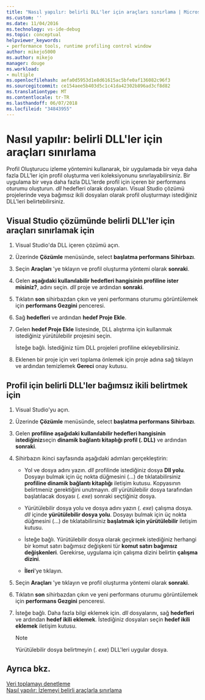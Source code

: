 ```yaml
---
title: "Nasıl yapılır: belirli DLL'ler için araçları sınırlama | Microsoft Docs"
ms.custom: ''
ms.date: 11/04/2016
ms.technology: vs-ide-debug
ms.topic: conceptual
helpviewer_keywords:
- performance tools, runtime profiling control window
author: mikejo5000
ms.author: mikejo
manager: douge
ms.workload:
- multiple
ms.openlocfilehash: aefa0d5953d1e8d61615ac5bfe0af136082c96f3
ms.sourcegitcommit: ce154aee5b403d5c1c41da42302b896ad3cf8d82
ms.translationtype: MT
ms.contentlocale: tr-TR
ms.lasthandoff: 06/07/2018
ms.locfileid: "34843955"
---
```

# <a name="how-to-limit-instrumentation-to-specific-dlls"></a>Nasıl yapılır: belirli DLL'ler için araçları sınırlama

Profil Oluşturucu izleme yöntemini kullanarak, bir uygulamada bir veya daha fazla DLL'ler için profil oluşturma veri koleksiyonunu sınırlayabilirsiniz. Bir uygulama bir veya daha fazla DLL'lerde profil için içeren bir performans oturumu oluşturun. *dll* hedefleri olarak dosyaları. Visual Studio çözümü projelerinde veya bağımsız ikili dosyaları olarak profil oluşturmayı istediğiniz DLL'leri belirtebilirsiniz.

## <a name="to-limit-instrumentation-to-specific-dlls-in-a-visual-studio-solution"></a>Visual Studio çözümünde belirli DLL'ler için araçları sınırlamak için

1. Visual Studio'da DLL içeren çözümü açın.

2. Üzerinde **Çözümle** menüsünde, select **başlatma performans Sihirbazı**.

3. Seçin **Araçları** 'ye tıklayın ve profil oluşturma yöntemi olarak **sonraki**.

4. Gelen **aşağıdaki kullanılabilir hedefleri hangisinin profiline ister misiniz?**, adını seçin. *dll* proje ve ardından **sonraki**.

5. Tıklatın **son** sihirbazdan çıkın ve yeni performans oturumu görüntülemek için **performans Gezgini** penceresi.

6. Sağ **hedefleri** ve ardından **hedef Proje Ekle**.

7. Gelen **hedef Proje Ekle** listesinde, DLL alıştırma için kullanmak istediğiniz yürütülebilir projesini seçin.

     İsteğe bağlı. İstediğiniz tüm DLL projeleri profiline ekleyebilirsiniz.

8. Eklenen bir proje için veri toplama önlemek için proje adına sağ tıklayın ve ardından temizlemek **Gereci** onay kutusu.

## <a name="to-specify-specific-dlls-to-profile-as-independent-binaries"></a>Profil için belirli DLL'ler bağımsız ikili belirtmek için

1. Visual Studio'yu açın.

2. Üzerinde **Çözümle** menüsünde, select **başlatma performans Sihirbazı**.

3. Gelen **profiline aşağıdaki kullanılabilir hedefleri hangisinin istediğiniz**seçin **dinamik bağlantı kitaplığı profil (. DLL)** ve ardından **sonraki**.

4. Sihirbazın ikinci sayfasında aşağıdaki adımları gerçekleştirin:

    - Yol ve dosya adını yazın. *dll* profilinde istediğiniz dosya **Dll yolu**. Dosyayı bulmak için üç nokta düğmesini (…) de tıklatabilirsiniz **profiline dinamik bağlantı kitaplığı** iletişim kutusu. Kopyasının belirtmeniz gerektiğini unutmayın. *dll* yürütülebilir dosya tarafından başlatılacak dosyası (. *exe*) sonraki seçtiğiniz dosya.

    - Yürütülebilir dosya yolu ve dosya adını yazın (. *exe*) çalışma dosya. *dll* içinde **yürütülebilir dosya yolu**. Dosyayı bulmak için üç nokta düğmesini (…) de tıklatabilirsiniz **başlatmak için yürütülebilir** iletişim kutusu.

    - İsteğe bağlı. Yürütülebilir dosya olarak geçirmek istediğiniz herhangi bir komut satırı bağımsız değişkeni tür **komut satırı bağımsız değişkenleri**. Gerekirse, uygulama için çalışma dizini belirtin **çalışma dizini**.

    - **İleri**'ye tıklayın.

5. Seçin **Araçları** 'ye tıklayın ve profil oluşturma yöntemi olarak **sonraki**.

6. Tıklatın **son** sihirbazdan çıkın ve yeni performans oturumu görüntülemek için **performans Gezgini** penceresi.

7. İsteğe bağlı. Daha fazla bilgi eklemek için. *dll* dosyalarını, sağ **hedefleri** ve ardından **hedef ikili eklemek**. İstediğiniz dosyaları seçin **hedef ikili eklemek** iletişim kutusu.

    > [!NOTE]
    > Yürütülebilir dosya belirtmeyin (. *exe*) DLL'leri uygular dosya.

## <a name="see-also"></a>Ayrıca bkz.

[Veri toplamayı denetleme](../profiling/controlling-data-collection.md)  
[Nasıl yapılır: İzlemeyi belirli araçlarla sınırlama](../profiling/how-to-limit-instrumentation-to-specific-functions.md)